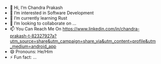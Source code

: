 - 👋 Hi, I’m Chandra Prakash
- 👀 I’m interested in Software Development
- 🌱 I’m currently learning Rust
- 💞️ I’m looking to collaborate on ...
- 📫 You Can Reach Me On https://www.linkedin.com/in/chandra-prakash-t-82327927a?utm_source=share&utm_campaign=share_via&utm_content=profile&utm_medium=android_app
- 😄 Pronouns: He/Him
- ⚡ Fun fact: ...

<!---
ChandraPrakash1486/ChandraPrakash1486 is a ✨ special ✨ repository because its `README.md` (this file) appears on your GitHub profile.
You can click the Preview link to take a look at your changes.
--->
